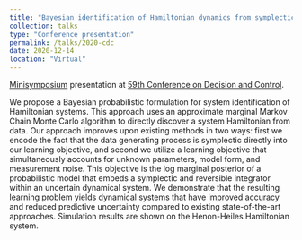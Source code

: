 ```yaml
---
title: "Bayesian identification of Hamiltonian dynamics from symplectic data"
collection: talks
type: "Conference presentation"
permalink: /talks/2020-cdc
date: 2020-12-14
location: "Virtual"
---
```


[Minisymposium](https://cdc2020.ieeecss.org/CDC20_ContentListWeb_1.html#mob13) presentation at [59th Conference on Decision and Control](https://cdc2020.ieeecss.org/).

We propose a Bayesian probabilistic formulation for system identification of Hamiltonian systems. This approach uses an approximate marginal Markov Chain Monte Carlo algorithm to directly discover a system Hamiltonian from data. Our approach improves upon existing methods in two ways: first we encode the fact that the data generating process is symplectic directly into our learning objective, and second we utilize a learning objective that simultaneously accounts for unknown parameters, model form, and measurement noise. This objective is the log marginal posterior of a probabilistic model that embeds a symplectic and reversible integrator within an uncertain dynamical system. We demonstrate that the resulting learning problem yields dynamical systems that have improved accuracy and reduced predictive uncertainty compared to existing state-of-the-art approaches. Simulation results are shown on the Henon-Heiles Hamiltonian system.